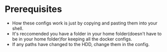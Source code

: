 # Prerequisites

* How these configs work is just by copying and pasting them into your shell.
* It's reccomended you have a folder in your home folder(doesn't have to be in your home folder)for keeping all the docker configs.
* If any paths have changed to the HDD, change them in the config.
